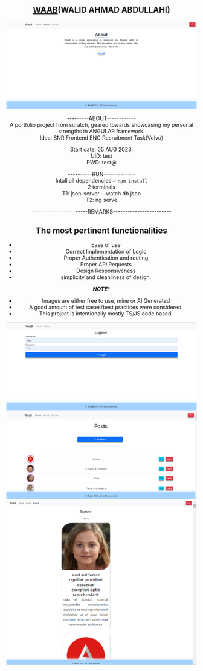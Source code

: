<span align="center">

## [WAAB](https://www.linkedin.com/in/waab/)(WALID AHMAD ABDULLAHI) ##

![About](src/assets/images/looks/about.png)

---------ABOUT------------  
A portfolio project from scratch, geared towards showcasing my personal strengths in ANGULAR framework.  
Idea: SNR Frontend ENG Recruitment Task(Volvo)  

Start date: 05 AUG 2023.  
UID: test  
PWD: test@  



----------RUN-------------  
Intall all dependencies ~ `npm install`  
2 terminals  
T1: json-server --watch db.json  
T2: ng serve  


-----------------------REMARKS------------------------    
## The most pertinent functionalities   

- Ease of use  
- Correct Implementation of Logic  
- Proper Authentication and routing  
- Proper API Requests  
- Design Responsiveness  
- simplicity and cleanliness of design.  





***********************NOTE************************  

- Images are either free to use, mine or AI Generated  
- A good amount of test cases/best practices were considered.  
- This project is intentionally mostly TS/JS code based.  

![Login](src/assets/images/looks/login.png)
![Home](src/assets/images/looks/home.png)
![Explore](src/assets/images/looks/explore.png) 
</span>


 
